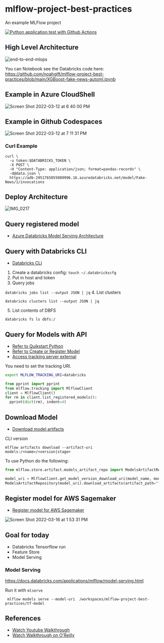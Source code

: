 # mlflow-project-best-practices
An example MLFlow project

[![Python application test with Github Actions](https://github.com/noahgift/mlflow-project-best-practices/actions/workflows/main.yml/badge.svg)](https://github.com/noahgift/mlflow-project-best-practices/actions/workflows/main.yml)


## High Level Architecture

![end-to-end-mlops](https://user-images.githubusercontent.com/58792/158695115-a4f8fd97-fbb5-4f9f-b548-ca424636e0ae.png)

You can Notebook see the Databricks code here:  https://github.com/noahgift/mlflow-project-best-practices/blob/main/XGBoost-fake-news-automl.ipynb

## Example in Azure CloudShell
![Screen Shot 2022-03-12 at 6 40 00 PM](https://user-images.githubusercontent.com/58792/158038852-4bd3c5c0-5a41-491d-9cdb-a19587766b75.png)

## Example in Github Codespaces
![Screen Shot 2022-03-12 at 7 11 31 PM](https://user-images.githubusercontent.com/58792/158039417-e6510971-240c-45d2-984f-cd8ab88a1569.png)

### Curl Example
```
curl \
  -u token:$DATABRICKS_TOKEN \
  -X POST \
  -H "Content-Type: application/json; format=pandas-records" \
  -d@data.json \
  https://adb-2951765055089996.16.azuredatabricks.net/model/Fake-News/1/invocations
```


## Deploy Architecture

![IMG_0217](https://user-images.githubusercontent.com/58792/158256886-a0ae8edb-9c69-4ada-b4ca-17a796af6ed7.jpg)

## Query registered model

* [Azure Databricks Model Serving Architecture](https://docs.microsoft.com/en-us/azure/databricks/applications/mlflow/model-serving)

## Query with Databricks CLI

* [Databricks CLI](https://docs.databricks.com/dev-tools/cli/index.html)

1. Create a databricks config:
`touch ~/.databrickscfg`
2.  Put in host and token
3.  Query jobs

`databricks jobs list --output JSON | jq`
4.  List clusters

`databricks clusters list --output JSON | jq `

5.  List contents of DBFS

`databricks fs ls dbfs:/`

## Query for Models with API

* [Refer to Quikstart Python](https://docs.databricks.com/applications/mlflow/quick-start-python.html)
* [Refer to Create or Register Model](https://docs.microsoft.com/en-us/azure/databricks/applications/machine-learning/manage-model-lifecycle/#create-or-register-a-model)
* [Access tracking server external](https://docs.databricks.com/applications/mlflow/access-hosted-tracking-server.html)

You need to set the tracking URI.

```bash
export MLFLOW_TRACKING_URI=databricks
```

```python
from pprint import pprint
from mlflow.tracking import MlflowClient
client = MlflowClient()
for rm in client.list_registered_models():
  pprint(dict(rm), indent=4)
```


## Download Model

* [Download model artifacts](https://docs.databricks.com/applications/mlflow/models.html#download-model-artifacts)

CLI version

```
mlflow artifacts download --artifact-uri models:/<name>/<version|stage>
````

To use Python do the following:

```python
from mlflow.store.artifact.models_artifact_repo import ModelsArtifactRepository

model_uri = MlflowClient.get_model_version_download_uri(model_name, model_version)
ModelsArtifactRepository(model_uri).download_artifacts(artifact_path="")
```


## Register model for AWS Sagemaker

* [Register model for AWS Sagemaker](https://docs.databricks.com/applications/mlflow/scikit-learn-model-deployment-on-sagemaker.html)


![Screen Shot 2022-03-16 at 1 53 31 PM](https://user-images.githubusercontent.com/58792/158655796-06994cd3-c34f-4cbb-aa2b-34dbcb83d9fc.png)

## Goal for today

* Databricks Tensorflow run
* Feature Store
* Model Serving

### Model Serving
https://docs.databricks.com/applications/mlflow/model-serving.html

Run it with `mlserve`

```
 mlflow models serve --model-uri  /workspaces/mlflow-project-best-practices/tf-model
 ```
 
 ## References
 
 * [Watch Youtube Walkthrough](https://studio.youtube.com/video/PUXhWZQW8BI/edit?c=UCNDfiL0D1LUeKWAkRE1xO5Q)
 * [Watch Walkthrough on O'Reilly](https://learning.oreilly.com/videos/mlops-platforms-from/032232022VIDEOPAIML/)
 
 
